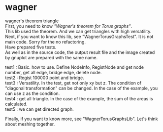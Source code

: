# wagner
wagner's theorem triangle  
First, you need to know *"Wagner's theorem for Torus graphs"*.  
This lib used the theorem. And we can get triangles with high versatility.  
Next, if you want to know this lib, see "WagnerTorusGraphsTest". It is not main code. Sorry for the no refactoring.  
Have prepared five tests.  
As well as in the source code, the output result file and the image created by gnuplot are prepared with the same name.  

test1 : Basic. how to use. Define NodeInfo, RegistNode and get node number, get all edge, bridge edge, delete node.  
test2 : Regist 100000 point and bridge.  
test3 : Versatility. In the test, get not only xy but z. The condition of "diagonal transformation" can be changed. In the case of the example, you can use z as the condition.  
test4 : get all triangle. In the case of the example, the sum of the areas is calculated.  
test5 : we can get directed graph.  

Finally, if you want to know more, see "WagnerTorusGraphsLib".
Let's think about meshing together.
